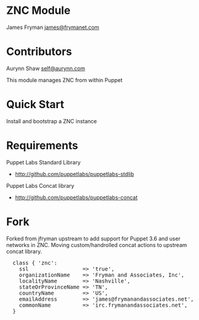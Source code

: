 # ZNC Module

James Fryman <james@frymanet.com>

# Contributors

Aurynn Shaw <self@aurynn.com>

This module manages ZNC from within Puppet

# Quick Start

Install and bootstrap a ZNC instance

# Requirements

Puppet Labs Standard Library
- http://github.com/puppetlabs/puppetlabs-stdlib

Puppet Labs Concat library
- http://github.com/puppetlabs/puppetlabs-concat

# Fork

Forked from jfryman upstream to add support for Puppet 3.6 and user networks
in ZNC.
Moving custom/handrolled concat actions to upstream concat library.


<pre>
  class { 'znc':
    ssl                 => 'true',
    organizationName    => 'Fryman and Associates, Inc',
    localityName        => 'Nashville',
    stateOrProvinceName => 'TN',
    countryName         => 'US',
    emailAddress        => 'james@frymanandassociates.net',
    commonName          => 'irc.frymanandassociates.net',
  }
</pre>
